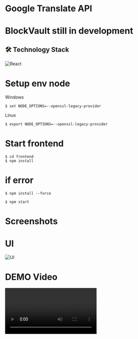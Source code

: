 # Google Translate API

# BlockVault  still in development

## 🛠️ Technology Stack

![React](https://img.shields.io/badge/React-20232A?style=for-the-badge&logo=react&logoColor=61DAFB)


# Setup env node

Windows
```
$ set NODE_OPTIONS=--openssl-legacy-provider
```
Linux
```
$ export NODE_OPTIONS=--openssl-legacy-provider
```

# Start frontend
```
$ cd frontend  
$ npm install
```
# if error
```
$ npm install --force
```
```
$ npm start
```


# Screenshots  

# UI
![UI](frontend/src/assets/screenshots/UI.png)

# DEMO Video  
![Video](frontend/src/assets/screenshots/demov.mp4)




